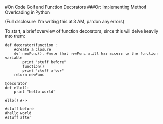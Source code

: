 #On Code Golf and Function Decorators
###Or: Implementing Method Overloading in Python

(Full disclosure, I'm writing this at 3 AM, pardon any errors)

To start, a brief overview of function decorators, since this will delve heavily into them:

    def decorator(function):
        #create a closure 
        def newFunc(): #note that newFunc still has access to the function variable
            print "stuff before"
            function()
            print "stuff after"
        return newFunc

    @decorator
    def ello():
        print "hello world"

    ello() #->

    #stuff before
    #hello world
    #stuff after

